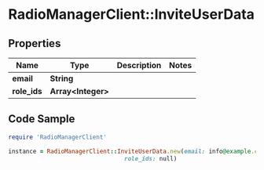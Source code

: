 # RadioManagerClient::InviteUserData

## Properties

Name | Type | Description | Notes
------------ | ------------- | ------------- | -------------
**email** | **String** |  | 
**role_ids** | **Array&lt;Integer&gt;** |  | 

## Code Sample

```ruby
require 'RadioManagerClient'

instance = RadioManagerClient::InviteUserData.new(email: info@example.com,
                                 role_ids: null)
```



